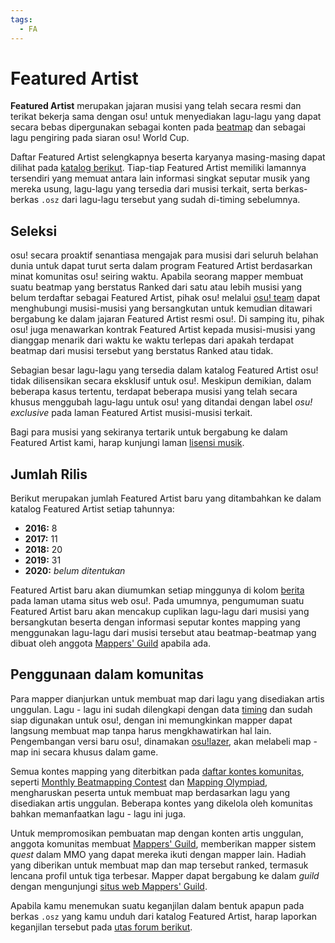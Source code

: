 ```yaml
---
tags:
  - FA
---
```


# Featured Artist

**Featured Artist** merupakan jajaran musisi yang telah secara resmi dan terikat bekerja sama dengan osu! untuk menyediakan lagu-lagu yang dapat secara bebas dipergunakan sebagai konten pada [beatmap](/wiki/Beatmaps) dan sebagai lagu pengiring pada siaran osu! World Cup. 

Daftar Featured Artist selengkapnya beserta karyanya masing-masing dapat dilihat pada [katalog berikut](https://osu.ppy.sh/beatmaps/artists). Tiap-tiap Featured Artist memiliki lamannya tersendiri yang memuat antara lain informasi singkat seputar musik yang mereka usung, lagu-lagu yang tersedia dari musisi terkait, serta berkas-berkas `.osz` dari lagu-lagu tersebut yang sudah di-timing sebelumnya.

## Seleksi

osu! secara proaktif senantiasa mengajak para musisi dari seluruh belahan dunia untuk dapat turut serta dalam program Featured Artist berdasarkan minat komunitas osu! seiring waktu. Apabila seorang mapper membuat suatu beatmap yang berstatus Ranked dari satu atau lebih musisi yang belum terdaftar sebagai Featured Artist, pihak osu! melalui [osu! team](/wiki/People/The_Team) dapat menghubungi musisi-musisi yang bersangkutan untuk kemudian ditawari bergabung ke dalam jajaran Featured Artist resmi osu!. Di samping itu, pihak osu! juga menawarkan kontrak Featured Artist kepada musisi-musisi yang dianggap menarik dari waktu ke waktu terlepas dari apakah terdapat beatmap dari musisi tersebut yang berstatus Ranked atau tidak.

Sebagian besar lagu-lagu yang tersedia dalam katalog Featured Artist osu! tidak dilisensikan secara eksklusif untuk osu!. Meskipun demikian, dalam beberapa kasus tertentu, terdapat beberapa musisi yang telah secara khusus menggubah lagu-lagu untuk osu! yang ditandai dengan label *osu! exclusive* pada laman Featured Artist musisi-musisi terkait.

Bagi para musisi yang sekiranya tertarik untuk bergabung ke dalam Featured Artist kami, harap kunjungi laman [lisensi musik](/wiki/Legal/Music_Licensing).

## Jumlah Rilis

Berikut merupakan jumlah Featured Artist baru yang ditambahkan ke dalam katalog Featured Artist setiap tahunnya:

- **2016:** 8
- **2017:** 11
- **2018:** 20
- **2019:** 31
- **2020:** *belum ditentukan*

Featured Artist baru akan diumumkan setiap minggunya di kolom [berita](https://osu.ppy.sh/home/news) pada laman utama situs web osu!. Pada umumnya, pengumuman suatu Featured Artist baru akan mencakup cuplikan lagu-lagu dari musisi yang bersangkutan beserta dengan informasi seputar kontes mapping yang menggunakan lagu-lagu dari musisi tersebut atau beatmap-beatmap yang dibuat oleh anggota [Mappers' Guild](/wiki/Mappers_Guild) apabila ada.

## Penggunaan dalam komunitas

Para mapper dianjurkan untuk membuat map dari lagu yang disediakan artis unggulan. Lagu - lagu ini sudah dilengkapi dengan data [timing](/wiki/Beatmap_Editor/Timing) dan sudah siap digunakan untuk osu!, dengan ini memungkinkan mapper dapat langsung membuat map tanpa harus mengkhawatirkan hal lain. Pengembangan versi baru osu!, dinamakan [osu!lazer](https://github.com/ppy/osu/releases), akan melabeli map - map ini secara khusus dalam game.

Semua kontes mapping yang diterbitkan pada [daftar kontes komunitas](https://osu.ppy.sh/community/contests), seperti [Monthly Beatmapping Contest](/wiki/Contests/Monthly_Beatmapping_Contest) dan [Mapping Olympiad](/wiki/Contests#osu!-mapping-olympiad), mengharuskan peserta untuk membuat map berdasarkan lagu yang disediakan artis unggulan. Beberapa kontes yang dikelola oleh komunitas bahkan memanfaatkan lagu - lagu ini juga.

Untuk mempromosikan pembuatan map dengan konten artis unggulan, anggota komunitas membuat [Mappers' Guild](/wiki/Mappers_Guild), memberikan mapper sistem *quest* dalam MMO yang dapat mereka ikuti dengan mapper lain. Hadiah yang diberikan untuk membuat map dan map tersebut ranked, termasuk lencana profil untuk tiga terbesar. Mapper dapat bergabung ke dalam *guild* dengan mengunjungi [situs web Mappers' Guild](https://mappersguild.com/).

Apabila kamu menemukan suatu keganjilan dalam bentuk apapun pada berkas `.osz` yang kamu unduh dari katalog Featured Artist, harap laporkan keganjilan tersebut pada [utas forum berikut](https://osu.ppy.sh/community/forums/topics/783985).
